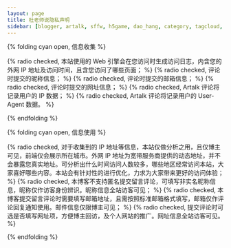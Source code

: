 ```yaml
---
layout: page
title: 杜老师说隐私声明
sidebar: [blogger, artalk, sffw, h5game, dao_hang, category, tagcloud, webinfo, bwbak, heisibak, dulaoshi, chat]
---
```


{% folding cyan open, 信息收集 %}

{% radio checked, 本站使用的 Web 引擎会在您访问时生成访问日志，内含您的外网 IP 地址及访问时间，且含您访问了哪些页面； %}
{% radio checked, 评论时提交的昵称信息； %}
{% radio checked, 评论时提交的邮箱信息； %}
{% radio checked, 评论时提交的网址信息； %}
{% radio checked, Artalk 评论将记录用户的 IP 数据； %}
{% radio checked, Artalk 评论将记录用户的 User-Agent 数据。 %}

{% endfolding %}

{% folding cyan open, 信息使用 %}

{% radio checked, 对于收集到的 IP 地址等信息，本站仅做分析之用，且仅博主可见，前端仅会展示所在城市。外网 IP 地址为宽带服务商提供的动态地址，并不会暴露您真实地址。可分析出什么时间访问人数较多，哪些地区经常访问本站，大家喜好哪些内容。本站会有针对性的进行优化，力求为大家带来更好的访问体验； %}
{% radio checked, 本博客不支持匿名提交留言评论，可填写非实名昵称信息，昵称仅作访客身份辨识。昵称信息全站访客可见； %}
{% radio checked, 本博客提交留言评论时需要填写邮箱地址，且需按照标准邮箱格式填写，邮箱仅作评论回复通知使用。邮件信息仅限博主可见； %}
{% radio checked, 提交评论时可选是否填写网址项，方便博主回访，及个人网站的推广。网址信息全站访客可见。 %}

{% endfolding %}